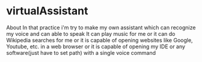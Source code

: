 # virtualAssistant
About
In that practice i'm try to make my own assistant which can recognize my voice and can able to speak It can play music
for me or it can do Wikipedia searches for me or it is capable of opening websites like Google, Youtube, etc.
in a web browser or it is capable of opening my IDE or any software(just have to set path) with a single voice command
